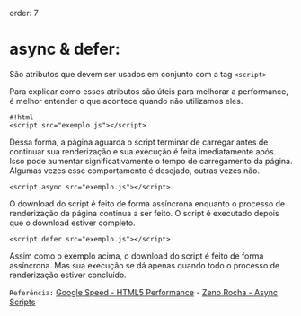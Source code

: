 order: 7

# async & defer:

São atributos que devem ser usados em conjunto com a tag `<script>`

Para explicar como esses atributos são úteis para melhorar a performance, é melhor entender o que acontece quando não utilizamos eles.

    #!html
	<script src="exemplo.js"></script>

Dessa forma, a página aguarda o script terminar de carregar antes de continuar sua renderização e sua execução é feita imediatamente após. Isso pode aumentar significativamente o tempo de carregamento da página.  Algumas vezes esse comportamento é desejado, outras vezes não.

	<script async src="exemplo.js"></script>

O download do script é feito de forma assíncrona enquanto o processo de renderização da página continua a ser feito. O script é executado depois que o download estiver completo.

	<script defer src="exemplo.js"></script>

Assim como o exemplo acima, o download do script é feito de forma assíncrona. Mas sua execução se dá apenas quando todo o processo de renderização estiver concluído.

`Referência:` [Google Speed - HTML5 Performance](http://code.google.com/speed/articles/html5-performance.html) - [Zeno Rocha - Async Scripts](http://blog.zenorocha.com/post/10361104170/html5-async-scripts?8d59cf40)
